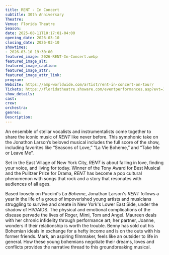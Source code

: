 ```yaml
---
title: RENT - In Concert 
subtitle: 30th Anniversary
Theatre: 
Venue: Florida Theatre
Season: 
date: 2025-08-11T10:17:01-04:00
opening_date: 2026-03-10
closing_date: 2026-03-10
showtimes:
- 2026-03-10 19:30:00 
featured_image: 2026-RENT-In-Concert.webp
featured_image_alt: 
featured_image_caption: 
featured_image_attr: 
featured_image_attr_link: 
program:
Website: https://amp-worldwide.com/artist/rent-in-concert-on-tour/
Tickets: https://floridatheatre.showare.com/eventperformances.asp?evt=1487
show_details: 
cast:
crew:
orchestra:
genres: 
Description: 
---
```

An ensemble of stellar vocalists and instrumentalists come together to share the iconic music of *RENT* like never before. This symphonic take on the Jonathon Larson’s beloved musical includes the full score of the show, including favorites like “Seasons of Love,” “La Vie Bohème,” and “Take Me or Leave Me”.

Set in the East Village of New York City, *RENT* is about falling in love, finding your voice, and living for today. Winner of the Tony Award for Best Musical and the Pulitzer Prize for Drama, *RENT* has become a pop cultural phenomenon with songs that rock and a story that resonates with audiences of all ages.

Based loosely on Puccini's *La Boheme*, Jonathan Larson's *RENT* follows a year in the life of a group of impoverished young artists and musicians struggling to survive and create in New York's Lower East Side, under the shadow of HIV/AIDS. The physical and emotional complications of the disease pervade the lives of Roger, Mimi, Tom and Angel. Maureen deals with her chronic infidelity through performance art; her partner, Joanne, wonders if their relationship is worth the trouble. Benny has sold out his Bohemian ideals in exchange for a hefty income and is on the outs with his former friends. Mark, an aspiring filmmaker, feels like an outsider to life in general. How these young bohemians negotiate their dreams, loves and conflicts provides the narrative thread to this groundbreaking musical.